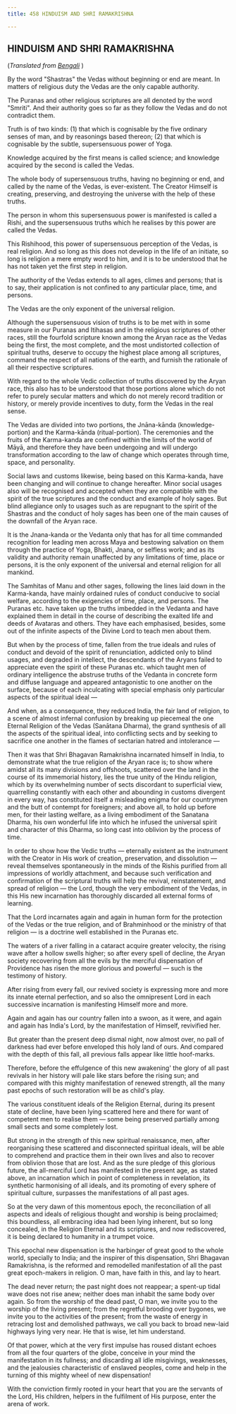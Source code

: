 ```yaml
---
title: 458 HINDUISM AND SHRI RAMAKRISHNA

---
```

  

## HINDUISM AND SHRI RAMAKRISHNA

(*Translated from [Bengali](b6003_hindu_religion.pdf)* )

By the word "Shastras" the Vedas without beginning or end are meant. In
matters of religious duty the Vedas are the only capable authority.

The Puranas and other religious scriptures are all denoted by the word
"Smriti". And their authority goes so far as they follow the Vedas and
do not contradict them.

Truth is of two kinds: (1) that which is cognisable by the five ordinary
senses of man, and by reasonings based thereon; (2) that which is
cognisable by the subtle, supersensuous power of Yoga.

Knowledge acquired by the first means is called science; and knowledge
acquired by the second is called the Vedas.

The whole body of supersensuous truths, having no beginning or end, and
called by the name of the Vedas, is ever-existent. The Creator Himself
is creating, preserving, and destroying the universe with the help of
these truths.

The person in whom this supersensuous power is manifested is called a
Rishi, and the supersensuous truths which he realises by this power are
called the Vedas.

This Rishihood, this power of supersensuous perception of the Vedas, is
real religion. And so long as this does not develop in the life of an
initiate, so long is religion a mere empty word to him, and it is to be
understood that he has not taken yet the first step in religion.

The authority of the Vedas extends to all ages, climes and persons; that
is to say, their application is not confined to any particular place,
time, and persons.

The Vedas are the only exponent of the universal religion.

Although the supersensuous vision of truths is to be met with in some
measure in our Puranas and Itihasas and in the religious scriptures of
other races, still the fourfold scripture known among the Aryan race as
the Vedas being the first, the most complete, and the most undistorted
collection of spiritual truths, deserve to occupy the highest place
among all scriptures, command the respect of all nations of the earth,
and furnish the rationale of all their respective scriptures.

With regard to the whole Vedic collection of truths discovered by the
Aryan race, this also has to be understood that those portions alone
which do not refer to purely secular matters and which do not merely
record tradition or history, or merely provide incentives to duty, form
the Vedas in the real sense.

The Vedas are divided into two portions, the Jnāna-kānda
(knowledge-portion) and the Karma-kānda (ritual-portion). The ceremonies
and the fruits of the Karma-kanda are confined within the limits of the
world of Māyā, and therefore they have been undergoing and will undergo
transformation according to the law of change which operates through
time, space, and personality.

Social laws and customs likewise, being based on this Karma-kanda, have
been changing and will continue to change hereafter. Minor social usages
also will be recognised and accepted when they are compatible with the
spirit of the true scriptures and the conduct and example of holy sages.
But blind allegiance only to usages such as are repugnant to the spirit
of the Shastras and the conduct of holy sages has been one of the main
causes of the downfall of the Aryan race.

It is the Jnana-kanda or the Vedanta only that has for all time
commanded recognition for leading men across Maya and bestowing
salvation on them through the practice of Yoga, Bhakti, Jnana, or
selfless work; and as its validity and authority remain unaffected by
any limitations of time, place or persons, it is the only exponent of
the universal and eternal religion for all mankind.

The Samhitas of Manu and other sages, following the lines laid down in
the Karma-kanda, have mainly ordained rules of conduct conducive to
social welfare, according to the exigencies of time, place, and persons.
The Puranas etc. have taken up the truths imbedded in the Vedanta and
have explained them in detail in the course of describing the exalted
life and deeds of Avataras and others. They have each emphasised,
besides, some out of the infinite aspects of the Divine Lord to teach
men about them.

But when by the process of time, fallen from the true ideals and rules
of conduct and devoid of the spirit of renunciation, addicted only to
blind usages, and degraded in intellect, the descendants of the Aryans
failed to appreciate even the spirit of these Puranas etc. which taught
men of ordinary intelligence the abstruse truths of the Vedanta in
concrete form and diffuse language and appeared antagonistic to one
another on the surface, because of each inculcating with special
emphasis only particular aspects of the spiritual ideal —

And when, as a consequence, they reduced India, the fair land of
religion, to a scene of almost infernal confusion by breaking up
piecemeal the one Eternal Religion of the Vedas (Sanātana Dharma), the
grand synthesis of all the aspects of the spiritual ideal, into
conflicting sects and by seeking to sacrifice one another in the flames
of sectarian hatred and intolerance —

Then it was that Shri Bhagavan Ramakrishna incarnated himself in India,
to demonstrate what the true religion of the Aryan race is; to show
where amidst all its many divisions and offshoots, scattered over the
land in the course of its immemorial history, lies the true unity of the
Hindu religion, which by its overwhelming number of sects discordant to
superficial view, quarrelling constantly with each other and abounding
in customs divergent in every way, has constituted itself a misleading
enigma for our countrymen and the butt of contempt for foreigners; and
above all, to hold up before men, for their lasting welfare, as a living
embodiment of the Sanatana Dharma, his own wonderful life into which he
infused the universal spirit and character of this Dharma, so long cast
into oblivion by the process of time.

In order to show how the Vedic truths — eternally existent as the
instrument with the Creator in His work of creation, preservation, and
dissolution — reveal themselves spontaneously in the minds of the Rishis
purified from all impressions of worldly attachment, and because such
verification and confirmation of the scriptural truths will help the
revival, reinstatement, and spread of religion — the Lord, though the
very embodiment of the Vedas, in this His new incarnation has thoroughly
discarded all external forms of learning.

That the Lord incarnates again and again in human form for the
protection of the Vedas or the true religion, and of Brahminhood or the
ministry of that religion — is a doctrine well established in the
Puranas etc.

The waters of a river falling in a cataract acquire greater velocity,
the rising wave after a hollow swells higher; so after every spell of
decline, the Aryan society recovering from all the evils by the merciful
dispensation of Providence has risen the more glorious and powerful —
such is the testimony of history.

After rising from every fall, our revived society is expressing more and
more its innate eternal perfection, and so also the omnipresent Lord in
each successive incarnation is manifesting Himself more and more.

Again and again has our country fallen into a swoon, as it were, and
again and again has India's Lord, by the manifestation of Himself,
revivified her.

But greater than the present deep dismal night, now almost over, no pall
of darkness had ever before enveloped this holy land of ours. And
compared with the depth of this fall, all previous falls appear like
little hoof-marks.

Therefore, before the effulgence of this new awakening' the glory of all
past revivals in her history will pale like stars before the rising sun;
and compared with this mighty manifestation of renewed strength, all the
many past epochs of such restoration will be as child's play.

The various constituent ideals of the Religion Eternal, during its
present state of decline, have been lying scattered here and there for
want of competent men to realise them — some being preserved partially
among small sects and some completely lost.

But strong in the strength of this new spiritual renaissance, men, after
reorganising these scattered and disconnected spiritual ideals, will be
able to comprehend and practice them in their own lives and also to
recover from oblivion those that are lost. And as the sure pledge of
this glorious future, the all-merciful Lord has manifested in the
present age, as stated above, an incarnation which in point of
completeness in revelation, its synthetic harmonising of all ideals, and
its promoting of every sphere of spiritual culture, surpasses the
manifestations of all past ages.

So at the very dawn of this momentous epoch, the reconciliation of all
aspects and ideals of religious thought and worship is being proclaimed;
this boundless, all embracing idea had been lying inherent, but so long
concealed, in the Religion Eternal and its scriptures, and now
rediscovered, it is being declared to humanity in a trumpet voice.

This epochal new dispensation is the harbinger of great good to the
whole world, specially to India; and the inspirer of this dispensation,
Shri Bhagavan Ramakrishna, is the reformed and remodelled manifestation
of all the past great epoch-makers in religion. O man, have faith in
this, and lay to heart.

The dead never return; the past night does not reappear; a spent-up
tidal wave does not rise anew; neither does man inhabit the same body
over again. So from the worship of the dead past, O man, we invite you
to the worship of the living present; from the regretful brooding over
bygones, we invite you to the activities of the present; from the waste
of energy in retracing lost and demolished pathways, we call you back to
broad new-laid highways lying very near. He that is wise, let him
understand.

Of that power, which at the very first impulse has roused distant echoes
from all the four quarters of the globe, conceive in your mind the
manifestation in its fullness; and discarding all idle misgivings,
weaknesses, and the jealousies characteristic of enslaved peoples, come
and help in the turning of this mighty wheel of new dispensation!

With the conviction firmly rooted in your heart that you are the
servants of the Lord, His children, helpers in the fulfilment of His
purpose, enter the arena of work.